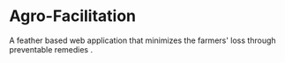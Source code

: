 # Agro-Facilitation
A feather based web application that minimizes the farmers' loss through preventable remedies .
